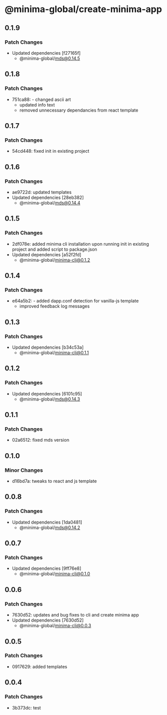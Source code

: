 # @minima-global/create-minima-app

## 0.1.9

### Patch Changes

- Updated dependencies [f27165f]
  - @minima-global/mds@0.14.5

## 0.1.8

### Patch Changes

- 751ca88: - changed ascii art
  - updated info text
  - removed unnecessary dependancies from react template

## 0.1.7

### Patch Changes

- 54cd448: fixed init in existing project

## 0.1.6

### Patch Changes

- ae9722d: updated templates
- Updated dependencies [28eb382]
  - @minima-global/mds@0.14.4

## 0.1.5

### Patch Changes

- 2df078e: added minima cli installation upon running init in existing project and added script to package.json
- Updated dependencies [a52f2fd]
  - @minima-global/minima-cli@0.1.2

## 0.1.4

### Patch Changes

- e64a5b2: - added dapp.conf detection for vanilla-js template
  - improved feedback log messages

## 0.1.3

### Patch Changes

- Updated dependencies [b34c53a]
  - @minima-global/minima-cli@0.1.1

## 0.1.2

### Patch Changes

- Updated dependencies [6101c95]
  - @minima-global/mds@0.14.3

## 0.1.1

### Patch Changes

- 02a6512: fixed mds version

## 0.1.0

### Minor Changes

- d16bd7a: tweaks to react and js template

## 0.0.8

### Patch Changes

- Updated dependencies [1da0481]
  - @minima-global/mds@0.14.2

## 0.0.7

### Patch Changes

- Updated dependencies [9ff76e8]
  - @minima-global/minima-cli@0.1.0

## 0.0.6

### Patch Changes

- 7630d52: updates and bug fixes to cli and create minima app
- Updated dependencies [7630d52]
  - @minima-global/minima-cli@0.0.3

## 0.0.5

### Patch Changes

- 0917629: added templates

## 0.0.4

### Patch Changes

- 3b373dc: test
